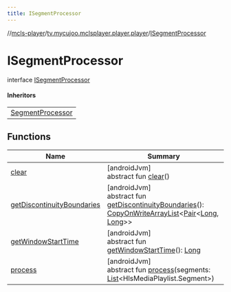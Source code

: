 ```yaml
---
title: ISegmentProcessor
---
```

//[mcls-player](../../../index.html)/[tv.mycujoo.mclsplayer.player.player](../index.html)/[ISegmentProcessor](index.html)



# ISegmentProcessor

interface [ISegmentProcessor](index.html)

#### Inheritors


| |
|---|
| [SegmentProcessor](../-segment-processor/index.html) |


## Functions


| Name | Summary |
|---|---|
| [clear](clear.html) | [androidJvm]<br>abstract fun [clear](clear.html)() |
| [getDiscontinuityBoundaries](get-discontinuity-boundaries.html) | [androidJvm]<br>abstract fun [getDiscontinuityBoundaries](get-discontinuity-boundaries.html)(): [CopyOnWriteArrayList](https://docs.oracle.com/javase/8/docs/api/java/util/concurrent/CopyOnWriteArrayList.html)&lt;[Pair](https://kotlinlang.org/api/latest/jvm/stdlib/kotlin/-pair/index.html)&lt;[Long](https://kotlinlang.org/api/latest/jvm/stdlib/kotlin/-long/index.html), [Long](https://kotlinlang.org/api/latest/jvm/stdlib/kotlin/-long/index.html)&gt;&gt; |
| [getWindowStartTime](get-window-start-time.html) | [androidJvm]<br>abstract fun [getWindowStartTime](get-window-start-time.html)(): [Long](https://kotlinlang.org/api/latest/jvm/stdlib/kotlin/-long/index.html) |
| [process](process.html) | [androidJvm]<br>abstract fun [process](process.html)(segments: [List](https://kotlinlang.org/api/latest/jvm/stdlib/kotlin.collections/-list/index.html)&lt;HlsMediaPlaylist.Segment&gt;) |

